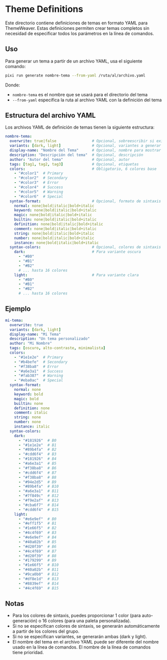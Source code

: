 # Theme Definitions

Este directorio contiene definiciones de temas en formato YAML para ThemeWeaver. Estas definiciones permiten crear temas completos sin necesidad de especificar todos los parámetros en la línea de comandos.

## Uso

Para generar un tema a partir de un archivo YAML, usa el siguiente comando:

```bash
pixi run generate nombre-tema --from-yaml /ruta/al/archivo.yaml
```

Donde:
- `nombre-tema` es el nombre que se usará para el directorio del tema
- `--from-yaml` especifica la ruta al archivo YAML con la definición del tema

## Estructura del archivo YAML

Los archivos YAML de definición de temas tienen la siguiente estructura:

```yaml
nombre-tema:
  overwrite: true|false                # Opcional, sobreescribir si existe
  variants: [dark, light]              # Opcional, variantes a generar
  display-name: "Nombre del Tema"      # Opcional, nombre para mostrar
  description: "Descripción del tema"  # Opcional, descripción
  author: "Autor del tema"             # Opcional, autor
  tags: [tag1, tag2, tag3]             # Opcional, etiquetas
  colors:                              # Obligatorio, 6 colores base
    - "#color1"  # Primary
    - "#color2"  # Secondary
    - "#color3"  # Error
    - "#color4"  # Success
    - "#color5"  # Warning
    - "#color6"  # Special
  syntax-format:                       # Opcional, formato de sintaxis
    normal: none|bold|italic|bold+italic
    keyword: none|bold|italic|bold+italic
    magic: none|bold|italic|bold+italic
    builtin: none|bold|italic|bold+italic
    definition: none|bold|italic|bold+italic
    comment: none|bold|italic|bold+italic
    string: none|bold|italic|bold+italic
    number: none|bold|italic|bold+italic
    instance: none|bold|italic|bold+italic
  syntax-colors:                       # Opcional, colores de sintaxis
    dark:                              # Para variante oscura
      - "#B0"
      - "#B1"
      - "#B2"
      # ... hasta 16 colores
    light:                             # Para variante clara
      - "#B0"
      - "#B1"
      - "#B2"
      # ... hasta 16 colores
```

## Ejemplo

```yaml
mi-tema:
  overwrite: true
  variants: [dark, light]
  display-name: "Mi Tema"
  description: "Un tema personalizado"
  author: "Mi Nombre"
  tags: [oscuro, alto-contraste, minimalista]
  colors:
    - "#1e1e2e"  # Primary
    - "#b4befe"  # Secondary
    - "#f38ba8"  # Error
    - "#a6e3a1"  # Success
    - "#fab387"  # Warning
    - "#eba0ac"  # Special
  syntax-format:
    normal: none
    keyword: bold
    magic: bold
    builtin: none
    definition: none
    comment: italic
    string: none
    number: none
    instance: italic
  syntax-colors:
    dark:
      - "#181926"  # B0
      - "#1e1e2e"  # B1
      - "#89b4fa"  # B2
      - "#cdd6f4"  # B3
      - "#181926"  # B4
      - "#a6e3a1"  # B5
      - "#f38ba8"  # B6
      - "#cdd6f4"  # B7
      - "#f38ba8"  # B8
      - "#94e2d5"  # B9
      - "#89b4fa"  # B10
      - "#a6e3a1"  # B11
      - "#7f849c"  # B12
      - "#f9e2af"  # B13
      - "#cba6f7"  # B14
      - "#cdd6f4"  # B15
    light:
      - "#e6e9ef"  # B0
      - "#eff1f5"  # B1
      - "#1e66f5"  # B2
      - "#4c4f69"  # B3
      - "#e6e9ef"  # B4
      - "#40a02b"  # B5
      - "#d20f39"  # B6
      - "#4c4f69"  # B7
      - "#d20f39"  # B8
      - "#179299"  # B9
      - "#1e66f5"  # B10
      - "#40a02b"  # B11
      - "#9ca0b0"  # B12
      - "#df8e1d"  # B13
      - "#8839ef"  # B14
      - "#4c4f69"  # B15
```

## Notas

- Para los colores de sintaxis, puedes proporcionar 1 color (para auto-generación) o 16 colores (para una paleta personalizada).
- Si no se especifican colores de sintaxis, se generarán automáticamente a partir de los colores del grupo.
- Si no se especifican variantes, se generarán ambas (dark y light).
- El nombre del tema en el archivo YAML puede ser diferente del nombre usado en la línea de comandos. El nombre de la línea de comandos tiene prioridad.
